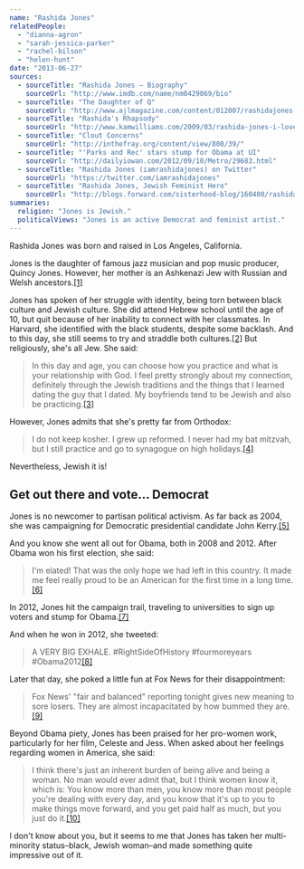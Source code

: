 ```yaml
---
name: "Rashida Jones"
relatedPeople:
  - "dianna-agron"
  - "sarah-jessica-parker"
  - "rachel-bilson"
  - "helen-hunt"
date: "2013-06-27"
sources:
  - sourceTitle: "Rashida Jones – Biography"
    sourceUrl: "http://www.imdb.com/name/nm0429069/bio"
  - sourceTitle: "The Daughter of Q"
    sourceUrl: "http://www.ajlmagazine.com/content/012007/rashidajones.html"
  - sourceTitle: "Rashida's Rhapsody"
    sourceUrl: "http://www.kamwilliams.com/2009/03/rashida-jones-i-love-you-man-interview.html"
  - sourceTitle: "Clout Concerns"
    sourceUrl: "http://inthefray.org/content/view/808/39/"
  - sourceTitle: "'Parks and Rec' stars stump for Obama at UI"
    sourceUrl: "http://dailyiowan.com/2012/09/10/Metro/29683.html"
  - sourceTitle: "Rashida Jones (iamrashidajones) on Twitter"
    sourceUrl: "https://twitter.com/iamrashidajones"
  - sourceTitle: "Rashida Jones, Jewish Feminist Hero"
    sourceUrl: "http://blogs.forward.com/sisterhood-blog/160400/rashida-jones-jewish-feminist-hero/"
summaries:
  religion: "Jones is Jewish."
  politicalViews: "Jones is an active Democrat and feminist artist."
---
```


Rashida Jones was born and raised in Los Angeles, California.

Jones is the daughter of famous jazz musician and pop music producer, Quincy Jones. However, her mother is an Ashkenazi Jew with Russian and Welsh ancestors.<a class="source-citation" href="#http%3A%2F%2Fwww.imdb.com%2Fname%2Fnm0429069%2Fbio" title="Rashida Jones – Biography">[1]</a>

Jones has spoken of her struggle with identity, being torn between black culture and Jewish culture. She did attend Hebrew school until the age of 10, but quit because of her inability to connect with her classmates. In Harvard, she identified with the black students, despite some backlash. And to this day, she still seems to try and straddle both cultures.<a class="source-citation" href="#http%3A%2F%2Fwww.ajlmagazine.com%2Fcontent%2F012007%2Frashidajones.html" title="The Daughter of Q">[2]</a> But religiously, she's all Jew. She said:

>In this day and age, you can choose how you practice and what is your relationship with God. I feel pretty strongly about my connection, definitely through the Jewish traditions and the things that I learned dating the guy that I dated. My boyfriends tend to be Jewish and also be practicing.<a class="source-citation" href="#http%3A%2F%2Fwww.ajlmagazine.com%2Fcontent%2F012007%2Frashidajones.html" title="The Daughter of Q">[3]</a>

However, Jones admits that she's pretty far from Orthodox:

>I do not keep kosher. I grew up reformed. I never had my bat mitzvah, but I still practice and go to synagogue on high holidays.<a class="source-citation" href="#http%3A%2F%2Fwww.kamwilliams.com%2F2009%2F03%2Frashida-jones-i-love-you-man-interview.html" title="Rashida&apos;s Rhapsody">[4]</a>

Nevertheless, Jewish it is!


## Get out there and vote… Democrat

Jones is no newcomer to partisan political activism. As far back as 2004, she was campaigning for Democratic presidential candidate John Kerry.<a class="source-citation" href="#http%3A%2F%2Finthefray.org%2Fcontent%2Fview%2F808%2F39%2F" title="Clout Concerns">[5]</a>

And you know she went all out for Obama, both in 2008 and 2012. After Obama won his first election, she said:

>I'm elated! That was the only hope we had left in this country. It made me feel really proud to be an American for the first time in a long time.<a class="source-citation" href="#http%3A%2F%2Fwww.kamwilliams.com%2F2009%2F03%2Frashida-jones-i-love-you-man-interview.html" title="Rashida&apos;s Rhapsody">[6]</a>

In 2012, Jones hit the campaign trail, traveling to universities to sign up voters and stump for Obama.<a class="source-citation" href="#http%3A%2F%2Fdailyiowan.com%2F2012%2F09%2F10%2FMetro%2F29683.html" title="&apos;Parks and Rec&apos; stars stump for Obama at UI">[7]</a>

And when he won in 2012, she tweeted:

>A VERY BIG EXHALE. #RightSideOfHistory #fourmoreyears #Obama2012<a class="source-citation" href="#https%3A%2F%2Ftwitter.com%2Fiamrashidajones" title="Rashida Jones (iamrashidajones) on Twitter">[8]</a>

Later that day, she poked a little fun at Fox News for their disappointment:

>Fox News' "fair and balanced" reporting tonight gives new meaning to sore losers. They are almost incapacitated by how bummed they are.<a class="source-citation" href="#https%3A%2F%2Ftwitter.com%2Fiamrashidajones" title="Rashida Jones (iamrashidajones) on Twitter">[9]</a>

Beyond Obama piety, Jones has been praised for her pro-women work, particularly for her film, Celeste and Jess. When asked about her feelings regarding women in America, she said:

>I think there's just an inherent burden of being alive and being a woman. No man would ever admit that, but I think women know it, which is: You know more than men, you know more than most people you're dealing with every day, and you know that it's up to you to make things move forward, and you get paid half as much, but you just do it.<a class="source-citation" href="#http%3A%2F%2Fblogs.forward.com%2Fsisterhood-blog%2F160400%2Frashida-jones-jewish-feminist-hero%2F" title="Rashida Jones, Jewish Feminist Hero">[10]</a>

I don't know about you, but it seems to me that Jones has taken her multi-minority status–black, Jewish woman–and made something quite impressive out of it.